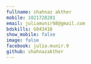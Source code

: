 ```yaml
---
fullname: shahnaz akther  
mobile: 1821728281
email: juliamunir98@gmail.com
bdskills: G043416
show_mobile: false
image: false
facebook: julia.munir.9 
github: shahnazakther
---
```

